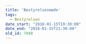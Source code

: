 ```yaml
---
title: 'Bestyrelsesmøde'
tags:
  - Bestyrelsen
date_start: "2018-01-15T19:30:00"
date_end: "2018-01-15T21:30:00"
old_id: 7040
---
```


